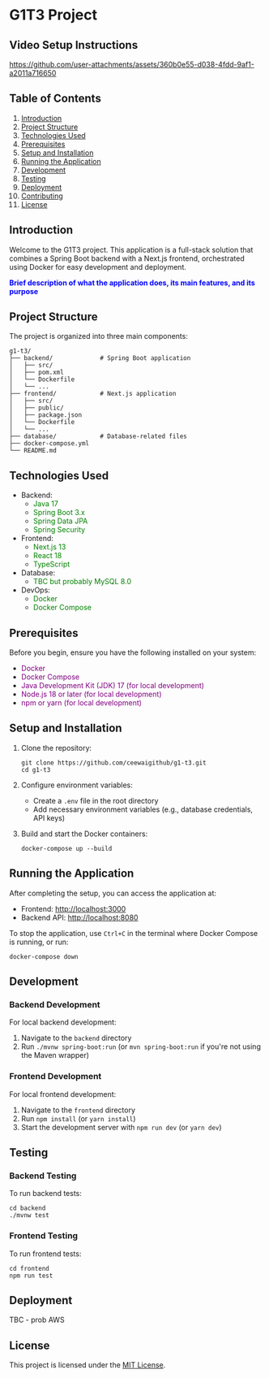 # G1T3 Project

## Video Setup Instructions
https://github.com/user-attachments/assets/360b0e55-d038-4fdd-9af1-a2011a716650

## Table of Contents
1. [Introduction](#introduction)
2. [Project Structure](#project-structure)
3. [Technologies Used](#technologies-used)
4. [Prerequisites](#prerequisites)
5. [Setup and Installation](#setup-and-installation)
6. [Running the Application](#running-the-application)
7. [Development](#development)
8. [Testing](#testing)
9. [Deployment](#deployment)
10. [Contributing](#contributing)
11. [License](#license)

## Introduction

Welcome to the G1T3 project. This application is a full-stack solution that combines a Spring Boot backend with a Next.js frontend, orchestrated using Docker for easy development and deployment.

<span style="color:blue">**Brief description of what the application does, its main features, and its purpose**</span>

## Project Structure

The project is organized into three main components:

```
g1-t3/
├── backend/             # Spring Boot application
│   ├── src/
│   ├── pom.xml
│   └── Dockerfile
│   └── ...
├── frontend/            # Next.js application
│   ├── src/
│   ├── public/
│   ├── package.json
│   └── Dockerfile
│   └── ...
├── database/            # Database-related files
├── docker-compose.yml
└── README.md
```

## Technologies Used

- Backend:
    - <span style="color:green">Java 17</span>
    - <span style="color:green">Spring Boot 3.x</span>
    - <span style="color:green">Spring Data JPA</span>
    - <span style="color:green">Spring Security</span>
- Frontend:
    - <span style="color:green">Next.js 13</span>
    - <span style="color:green">React 18</span>
    - <span style="color:green">TypeScript</span>
- Database:
    - <span style="color:green">TBC but probably MySQL 8.0</span>
- DevOps:
    - <span style="color:green">Docker</span>
    - <span style="color:green">Docker Compose</span>

## Prerequisites

Before you begin, ensure you have the following installed on your system:
- <span style="color:purple">Docker</span>
- <span style="color:purple">Docker Compose</span>
- <span style="color:purple">Java Development Kit (JDK) 17 (for local development)</span>
- <span style="color:purple">Node.js 18 or later (for local development)</span>
- <span style="color:purple">npm or yarn (for local development)</span>

## Setup and Installation

1. Clone the repository:
     ```
     git clone https://github.com/ceewaigithub/g1-t3.git
     cd g1-t3
     ```

2. Configure environment variables:
     - Create a `.env` file in the root directory
     - Add necessary environment variables (e.g., database credentials, API keys)

3. Build and start the Docker containers:
     ```
     docker-compose up --build
     ```

## Running the Application

After completing the setup, you can access the application at:
- Frontend: [http://localhost:3000](http://localhost:3000)
- Backend API: [http://localhost:8080](http://localhost:8080)

To stop the application, use `Ctrl+C` in the terminal where Docker Compose is running, or run:
```
docker-compose down
```

## Development

### Backend Development
For local backend development:
1. Navigate to the `backend` directory
2. Run `./mvnw spring-boot:run` (or `mvn spring-boot:run` if you're not using the Maven wrapper)

### Frontend Development
For local frontend development:
1. Navigate to the `frontend` directory
2. Run `npm install` (or `yarn install`)
3. Start the development server with `npm run dev` (or `yarn dev`)

## Testing

### Backend Testing
To run backend tests:
```
cd backend
./mvnw test
```

### Frontend Testing
To run frontend tests:
```
cd frontend
npm run test
```

## Deployment

TBC - prob AWS

## License

This project is licensed under the [MIT License](LICENSE).


